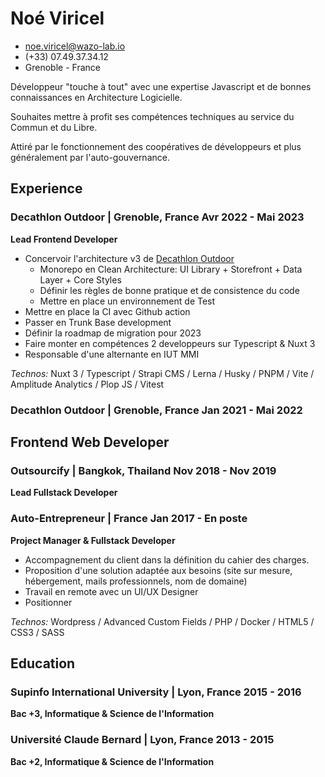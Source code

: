 # Noé Viricel

- <noe.viricel@wazo-lab.io>
- (+33) 07.49.37.34.12
- Grenoble - France

Développeur "touche à tout" avec une expertise Javascript et de bonnes connaissances en Architecture Logicielle.

Souhaites mettre à profit ses compétences techniques au service du Commun et du Libre.

Attiré par le fonctionnement des coopératives de développeurs et plus généralement par l'auto-gouvernance.

## Experience
### Decathlon Outdoor | <location>Grenoble, France</location> <time>Avr 2022 - Mai 2023</time>
**Lead Frontend Developer**
- Concervoir l'architecture v3 de [Decathlon Outdoor](https://decathlon-outdoor.com)
    - Monorepo en Clean Architecture: UI Library + Storefront + Data Layer + Core Styles
    - Définir les règles de bonne pratique et de consistence du code
    - Mettre en place un environnement de Test
- Mettre en place la CI avec Github action
- Passer en Trunk Base development
- Définir la roadmap de migration pour 2023
- Faire monter en compétences 2 developpeurs sur Typescript & Nuxt 3
- Responsable d'une alternante en IUT MMI

_Technos:_ Nuxt 3 / Typescript / Strapi CMS / Lerna / Husky / PNPM / Vite / Amplitude Analytics / Plop JS / Vitest

### Decathlon Outdoor | <location>Grenoble, France</location> <time>Jan 2021 - Mai 2022</time>
**Frontend Web Developer**
- 

### Outsourcify | <location>Bangkok, Thailand</location> <time>Nov 2018 - Nov 2019</time>
**Lead Fullstack Developer**

### Auto-Entrepreneur | <location>France</location> <time>Jan 2017 - En poste</time>
**Project Manager & Fullstack Developer**
- Accompagnement du client dans la définition du cahier des charges.
- Proposition d'une solution adaptée aux besoins (site sur mesure, hébergement, mails professionnels, nom de domaine)
- Travail en remote avec un UI/UX Designer
- Positionner 

_Technos:_ Wordpress / Advanced Custom Fields / PHP / Docker / HTML5 / CSS3 / SASS

## Education

### Supinfo International University | <location>Lyon, France</location> <time>2015 - 2016</time>
**Bac +3, Informatique & Science de l'Information**

### Université Claude Bernard | <location>Lyon, France</location> <time>2013 - 2015</time>
**Bac +2, Informatique & Science de l'Information**

<link rel="stylesheet" type="text/css" href="index.css">